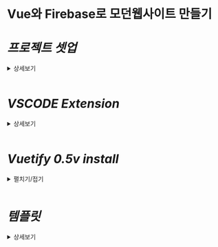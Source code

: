 # Vue와 Firebase로 모던웹사이트 만들기

# *프로젝트 셋업*
<details>
<summary>상세보기</summary>
<br>

## vue cli install
  - 명령어
    ```bash
    npm install -g @vue/cli
    ```

## vue project 생성

  - 명령어
    ```bash
    vue create {프로젝트명}
    ```

  - CLI 옵션 설정
    ```bash
    Vue CLI v5.0.8
    ? Please pick a preset:
      Default ([Vue 3] babel, eslint)
      Default ([Vue 2] babel, eslint)
    > Manually select features
    ```

    ```bash
    Vue CLI v5.0.8
    ? Please pick a preset: Manually select features
    ? Check the features needed for your project: (Press <space> to select, <a> to toggle all, <i> to invert selection, and
    <enter> to proceed)
    (*) Babel
    ( ) TypeScript
    ( ) Progressive Web App (PWA) Support
    (*) Router
    >(*) Vuex
    ( ) CSS Pre-processors
    (*) Linter / Formatter
    ( ) Unit Testing
    ( ) E2E Testing
    ``` 
    ```bash 
    Vue CLI v5.0.8
    ? Please pick a preset: Manually select features
    ? Check the features needed for your project: Babel, Router, Vuex, Linter
    ? Choose a version of Vue.js that you want to start the project with
      3.x
    > 2.x
    ```
    ```bash
    Vue CLI v5.0.8
    ? Please pick a preset: Manually select features
    ? Check the features needed for your project: Babel, Router, Vuex, Linter
    ? Choose a version of Vue.js that you want to start the project with 2.x
    ? Use history mode for router? (Requires proper server setup for index fallback in production) (Y/n) Y
    ```
    ```bash
    Vue CLI v5.0.8
    ? Please pick a preset: Manually select features
    ? Check the features needed for your project: Babel, Router, Vuex, Linter
    ? Choose a version of Vue.js that you want to start the project with 2.x
    ? Use history mode for router? (Requires proper server setup for index fallback in production) Yes
    ? Pick a linter / formatter config:
      ESLint with error prevention only
      ESLint + Airbnb config
    > ESLint + Standard config
      ESLint + Prettier
    ```
    ```bash
    Vue CLI v5.0.8
    ? Please pick a preset: Manually select features
    ? Check the features needed for your project: Babel, Router, Vuex, Linter
    ? Choose a version of Vue.js that you want to start the project with 2.x
    ? Use history mode for router? (Requires proper server setup for index fallback in production) Yes
    ? Pick a linter / formatter config: Standard
    ? Pick additional lint features: (Press <space> to select, <a> to toggle all, <i> to invert selection, and <enter> to
    proceed)
    >(*) Lint on save
    ( ) Lint and fix on commit
    ```
    ```bash
    Vue CLI v5.0.8
    ? Please pick a preset: Manually select features
    ? Check the features needed for your project: Babel, Router, Vuex, Linter
    ? Choose a version of Vue.js that you want to start the project with 2.x
    ? Use history mode for router? (Requires proper server setup for index fallback in production) Yes
    ? Pick a linter / formatter config: Standard
    ? Pick additional lint features: Lint on save
    ? Where do you prefer placing config for Babel, ESLint, etc.? (Use arrow keys)
    > In dedicated config files
      In package.json
    ```
    ```bash
    Vue CLI v5.0.8
    ? Please pick a preset: Manually select features
    ? Check the features needed for your project: Babel, Router, Vuex, Linter
    ? Choose a version of Vue.js that you want to start the project with 2.x
    ? Use history mode for router? (Requires proper server setup for index fallback in production) Yes
    ? Pick a linter / formatter config: Standard
    ? Pick additional lint features: Lint on save
    ? Where do you prefer placing config for Babel, ESLint, etc.? In dedicated config files
    ? Save this as a preset for future projects? (y/N) N
    ```
</details>
<br>


# *VSCODE Extension*
<details>
<summary>상세보기</summary>
<br>

### vetur
  - publisher: Pine Wu  
  vue.js 개발을 위한 확장으로 구문강조, 자동완성, Linting, 디버깅, 스니펫, Vuex 및 VueRouter   자동완성, 컴포넌트 및 템플릿 등을 지원해준다.
### TaskExplorer
  - publisher: Scott Meesseman  
  설치시 Explorer가 생기며, package.json에 등록된 npm script 명령등을 인식하여 해당 명령들을 클릭커블하게 실행시켜주는 기능을 제공한다. 
### vuetify-vscode
  - publisher: Vuetifyjs  
  Vuetiy에 대한 스니펫 지원
### Material Design Icons Intellisense(MDI)
  - publisher: Lukas Troyer  
  설치시 전용 Explorer가 생기며, MDI 아이콘에 대한 키워드 목록들을 지원해준다.
### ESLint
  - publisher: Microsoft
  - **Settings**
    - Commonly Used
      - Auto Save(자동 저장): onFocusChange (파일 등 포커스 변경시)
    - Extensions
      - ESLint
        - Eslint › autoFixOnSave
          저장시 문제가 발생하는 코드에 대해 자동으로 고쳐준다.
          - settings.json
            ```
            "editor.codeActionsOnSave": {
              "source.fixAll.eslint": true
            }
            ```
        - Eslint › Code Actions On Save: Rules
          특정 언어나 파일들에 대해 autoFixOnSave 활성화한다.
          - settings.json
            ```
            "eslint.validate": [
              {"language": "vue", "autoFix": true},
              {"language": "javascript", "autoFix": true},
              {"language": "html", "autoFix": true},
            ]
            ```

</details>
<br>

# *Vuetify 0.5v install*
<details>
<summary>펼치기/접기</summary>
<br>
  
  ```bash
  vue add vuetify@0.5
  ```

  ```
  ✔  Successfully installed plugin: vue-cli-plugin-vuetify

  ? Choose a preset:
  > Vuetify 2 - Configure Vue CLI (advanced)
    Vuetify 2 - Vue CLI (recommended)
    Vuetify 2 - Prototype (rapid development)
    Vuetify 3 - Vite (preview)
    Vuetify 3 - Vue CLI (preview)
  ```
  ```
  ? Use a pre-made template? (will replace App.vue and HelloWorld.vue) (Y/n) Y
  ```
  ```
  ? Use custom theme? (y/N) N
  ```
  ```
  ? Use custom properties (CSS variables)? N
  ```
  ```
  ? Select icon font
  > Material Design Icons
    Material Icons
    Font Awesome 5
    Font Awesome 4
  ```
  ```
  ? Use fonts as a dependency (for Electron or offline)? (y/N) N
  ```
  ```
  ? Use a-la-carte components? (Y/n) Y
  ```
  ```
  ? Select locale (Use arrow keys)
  > English 
    Estonian 
    Farsi 
    Finnish 
    Greek 
    French
    Croatian
  (Move up and down to reveal more choices)
  ```
</details>
<br>

# *템플릿*
<details>
<summary>상세보기</summary>
<br>

# 
  - 
    ```
    ```
</details>
<br>

